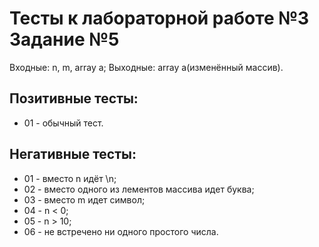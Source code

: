 # Тесты к лабораторной работе №3 Задание №5

Входные: n, m, array a;
Выходные: array a(изменённый массив).

## Позитивные тесты:

- 01 - обычный тест.

## Негативные тесты:

- 01 - вместо n идёт \n;
- 02 - вместо одного из лементов массива идeт буквa;
- 03 - вместо m идет символ;
- 04 - n < 0;
- 05 - n > 10;
- 06 - не встречено ни одного простого числа.